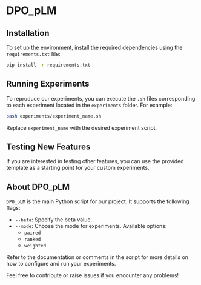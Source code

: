 
# DPO_pLM

## Installation

To set up the environment, install the required dependencies using the `requirements.txt` file:

```bash
pip install -r requirements.txt
```

## Running Experiments

To reproduce our experiments, you can execute the `.sh` files corresponding to each experiment located in the `experiments` folder. For example:

```bash
bash experiments/experiment_name.sh
```

Replace `experiment_name` with the desired experiment script.

## Testing New Features

If you are interested in testing other features, you can use the provided template as a starting point for your custom experiments.

## About DPO_pLM

`DPO_pLM` is the main Python script for our project. It supports the following flags:

- `--beta`: Specify the beta value.
- `--mode`: Choose the mode for experiments. Available options:
  - `paired`
  - `ranked`
  - `weighted`

Refer to the documentation or comments in the script for more details on how to configure and run your experiments.

Feel free to contribute or raise issues if you encounter any problems!
